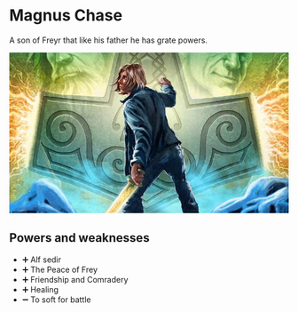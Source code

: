 # Magnus Chase

A son of Freyr that like his father he has grate powers.

![Image](../images/magnus-chase.jpg)

## Powers and weaknesses

- ➕ Alf sedir
- ➕ The Peace of Frey
- ➕ Friendship and Comradery
- ➕ Healing
- ➖ To soft for battle
